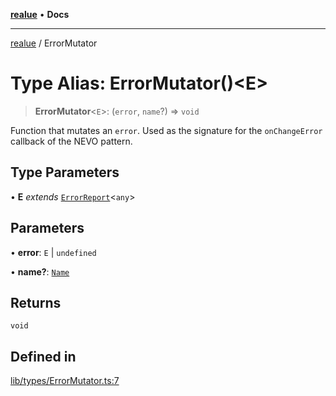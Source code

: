 [**realue**](../README.md) • **Docs**

***

[realue](../README.md) / ErrorMutator

# Type Alias: ErrorMutator()\<E\>

> **ErrorMutator**\<`E`\>: (`error`, `name`?) => `void`

Function that mutates an `error`. Used as the signature for the `onChangeError` callback of the NEVO pattern.

## Type Parameters

• **E** *extends* [`ErrorReport`](ErrorReport.md)\<`any`\>

## Parameters

• **error**: `E` \| `undefined`

• **name?**: [`Name`](Name.md)

## Returns

`void`

## Defined in

[lib/types/ErrorMutator.ts:7](https://github.com/nevoland/realue/blob/3725e41dc2da74d7ef5636bc888841beee7f9b39/lib/types/ErrorMutator.ts#L7)
